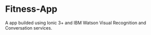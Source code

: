# Fitness-App
A app builded using Ionic 3+ and IBM Watson Visual Recognition and Conversation services. 
